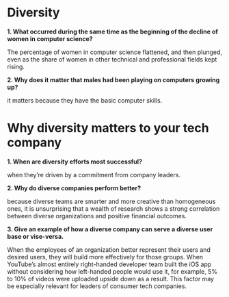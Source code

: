# Diversity 

**1. What occurred during the same time as the beginning of the decline of women in computer science?**

 The percentage of women in computer science flattened, and then plunged, even as the share of women in other technical and professional fields kept rising.

**2. Why does it matter that males had been playing on computers growing up?**

  it matters because they have the basic computer skills.

# Why diversity matters to your tech company

**1. When are diversity efforts most successful?**

when they’re driven by a commitment from company leaders. 

**2. Why do diverse companies perform better?**

because diverse teams are smarter and more creative than homogeneous ones, it is unsurprising that a wealth of research shows a strong correlation between diverse organizations and positive financial outcomes.

**3. Give an example of how a diverse company can serve a diverse user base or vise-versa.**

When the employees of an organization better represent their users and desired users, they will build more effectively for those groups. When YouTube’s almost entirely right-handed developer team built the iOS app without considering how left-handed people would use it, for example, 5% to 10% of videos were uploaded upside down as a result. This factor may be especially relevant for leaders of consumer tech companies.
